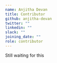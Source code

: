 ```yaml
---
name: Anjitha Devan
title: Contributor
github: anjitha-devan
twitter: ""
linkedin: ""
slack: ""
joining_date: ""
role: contributor
---
```


Still waiting for this
